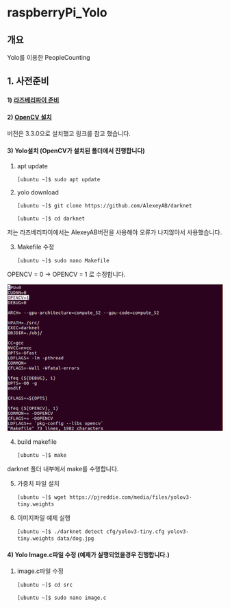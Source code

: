 # raspberryPi_Yolo
## 개요 
Yolo를 이용한 PeopleCounting

## 1. 사전준비

#### 1) [라즈베리파이 준비](https://github.com/diqmwl/raspberryPi_OS_Install)

#### 2) [OpenCV 설치](http://blog.xcoda.net/97)
버전은 3.3.0으로 설치했고 링크를 참고 했습니다.

#### 3) Yolo설치 (OpenCV가 설치된 폴더에서 진행합니다)
1. apt update

	```
	[ubuntu ~]$ sudo apt update
	```

2. yolo download

	```
	[ubuntu ~]$ git clone https://github.com/AlexeyAB/darknet
	```
	
	```
	[ubuntu ~]$ cd darknet
	```
저는 라즈베리파이에서는 AlexeyAB버전을 사용해야 오류가 나지않아서 사용했습니다.

3. Makefile 수정

	```
	[ubuntu ~]$ sudo nano Makefile
	```
OPENCV = 0 -> OPENCV = 1 로 수정합니다.


![image1](./doc/image1.JPG)

4. build makefile

	```
	[ubuntu ~]$ make
	```
darknet 폴더 내부에서 make를 수행합니다.

5. 가중치 파일 설치

	```
	[ubuntu ~]$ wget https://pjreddie.com/media/files/yolov3-tiny.weights
	```
	
6. 이미지파일 예제 실행

	```
	[ubuntu ~]$ ./darknet detect cfg/yolov3-tiny.cfg yolov3-tiny.weights data/dog.jpg
	```
	
#### 4) Yolo Image.c파일 수정 (예제가 실행되었을경우 진행합니다.)
1. image.c파일 수정

	```
	[ubuntu ~]$ cd src
	```
	
	```
	[ubuntu ~]$ sudo nano image.c
	```

